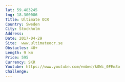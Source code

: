 ```yaml
---
lat: 59.483245
lng: 18.300086
Title: Ultimate OCR
Country: Sweden
City: Stockholm
Address:
Date: 2017-04-29
Site:  www.ultimateocr.se
Obstacles: 40+
Length: 9 km
Price: 595
Currency: SKR
Youtube: https://www.youtube.com/embed/k0Wi_0FEm3o
Challenge:
---
```

